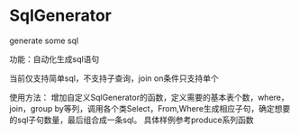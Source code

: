 # SqlGenerator
generate some sql

功能：自动化生成sql语句

当前仅支持简单sql，不支持子查询，join on条件只支持单个

使用方法：
增加自定义SqlGenerator的函数，定义需要的基本表个数，where，join，group by等列，调用各个类Select，From,Where生成相应子句，确定想要的sql子句数量，最后组合成一条sql。
具体样例参考produce系列函数
